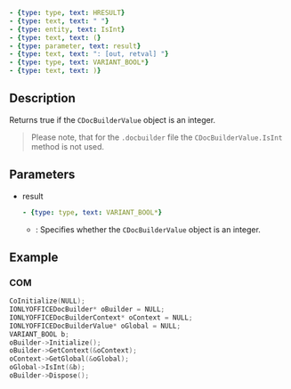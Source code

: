 ```yml signature
- {type: type, text: HRESULT}
- {type: text, text: " "}
- {type: entity, text: IsInt}
- {type: text, text: (}
- {type: parameter, text: result}
- {type: text, text: ": [out, retval] "}
- {type: type, text: VARIANT_BOOL*}
- {type: text, text: )}
```

## Description

Returns true if the `CDocBuilderValue` object is an integer.

> Please note, that for the `.docbuilder` file the `CDocBuilderValue.IsInt` method is not used.

## Parameters

<parameters>

- result

  ```yml signature.variant="inline"
  - {type: type, text: VARIANT_BOOL*}
  ```

  - : Specifies whether the `CDocBuilderValue` object is an integer.

</parameters>

## Example

### COM

```cpp
CoInitialize(NULL);
IONLYOFFICEDocBuilder* oBuilder = NULL;
IONLYOFFICEDocBuilderContext* oContext = NULL;
IONLYOFFICEDocBuilderValue* oGlobal = NULL;
VARIANT_BOOL b;
oBuilder->Initialize();
oBuilder->GetContext(&oContext);
oContext->GetGlobal(&oGlobal);
oGlobal->IsInt(&b);
oBuilder->Dispose();
```

